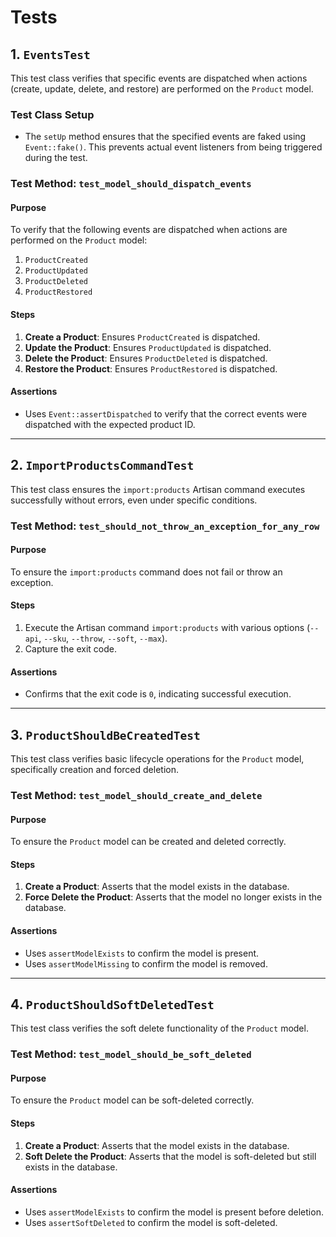 # Tests

## 1. **`EventsTest`**
This test class verifies that specific events are dispatched when actions (create, update, delete, and restore) are performed on the `Product` model.

### **Test Class Setup**
- The `setUp` method ensures that the specified events are faked using `Event::fake()`. This prevents actual event listeners from being triggered during the test.

### **Test Method: `test_model_should_dispatch_events`**
#### **Purpose**
To verify that the following events are dispatched when actions are performed on the `Product` model:
1. `ProductCreated`
2. `ProductUpdated`
3. `ProductDeleted`
4. `ProductRestored`

#### **Steps**
1. **Create a Product**: Ensures `ProductCreated` is dispatched.
2. **Update the Product**: Ensures `ProductUpdated` is dispatched.
3. **Delete the Product**: Ensures `ProductDeleted` is dispatched.
4. **Restore the Product**: Ensures `ProductRestored` is dispatched.

#### **Assertions**
- Uses `Event::assertDispatched` to verify that the correct events were dispatched with the expected product ID.

---

## 2. **`ImportProductsCommandTest`**
This test class ensures the `import:products` Artisan command executes successfully without errors, even under specific conditions.

### **Test Method: `test_should_not_throw_an_exception_for_any_row`**
#### **Purpose**
To ensure the `import:products` command does not fail or throw an exception.

#### **Steps**
1. Execute the Artisan command `import:products` with various options (`--api`, `--sku`, `--throw`, `--soft`, `--max`).
2. Capture the exit code.

#### **Assertions**
- Confirms that the exit code is `0`, indicating successful execution.

---

## 3. **`ProductShouldBeCreatedTest`**
This test class verifies basic lifecycle operations for the `Product` model, specifically creation and forced deletion.

### **Test Method: `test_model_should_create_and_delete`**
#### **Purpose**
To ensure the `Product` model can be created and deleted correctly.

#### **Steps**
1. **Create a Product**: Asserts that the model exists in the database.
2. **Force Delete the Product**: Asserts that the model no longer exists in the database.

#### **Assertions**
- Uses `assertModelExists` to confirm the model is present.
- Uses `assertModelMissing` to confirm the model is removed.

---

## 4. **`ProductShouldSoftDeletedTest`**
This test class verifies the soft delete functionality of the `Product` model.

### **Test Method: `test_model_should_be_soft_deleted`**
#### **Purpose**
To ensure the `Product` model can be soft-deleted correctly.

#### **Steps**
1. **Create a Product**: Asserts that the model exists in the database.
2. **Soft Delete the Product**: Asserts that the model is soft-deleted but still exists in the database.

#### **Assertions**
- Uses `assertModelExists` to confirm the model is present before deletion.
- Uses `assertSoftDeleted` to confirm the model is soft-deleted.

